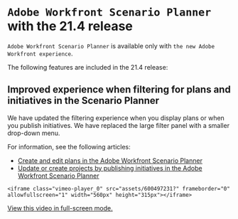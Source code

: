 

# `Adobe Workfront Scenario Planner` with the 21.4 release

`Adobe Workfront Scenario Planner` is available only with `the new Adobe Workfront experience`.

The following features are included in the 21.4 release:

## Improved experience when filtering for plans and initiatives in the Scenario Planner

We have updated the filtering experience when you display plans or when you publish initiatives. We have replaced the large filter panel with a smaller drop-down menu.

For information, see the following articles:

* [Create and edit plans in the Adobe Workfront Scenario Planner](../../../scenario-planner/create-and-edit-plans.md) 
* [Update or create projects by publishing initiatives in the Adobe Workfront Scenario Planner](../../../scenario-planner/publish-scenarios-update-projects.md)

`<iframe class="vimeo-player_0" src="assets/600497231?" frameborder="0" allowfullscreen="1" width="560px" height="315px"></iframe>`

[View this video in full-screen mode.](https://vimeo.com/600497231/06cce5cc96) 
